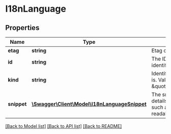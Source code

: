 # I18nLanguage

## Properties
Name | Type | Description | Notes
------------ | ------------- | ------------- | -------------
**etag** | **string** | Etag of this resource. | [optional] 
**id** | **string** | The ID that YouTube uses to uniquely identify the i18n language. | [optional] 
**kind** | **string** | Identifies what kind of resource this is. Value: the fixed string \&quot;youtube#i18nLanguage\&quot;. | [optional] [default to 'youtube#i18nLanguage']
**snippet** | [**\Swagger\Client\Model\I18nLanguageSnippet**](I18nLanguageSnippet.md) | The snippet object contains basic details about the i18n language, such as language code and human-readable name. | [optional] 

[[Back to Model list]](../README.md#documentation-for-models) [[Back to API list]](../README.md#documentation-for-api-endpoints) [[Back to README]](../README.md)


